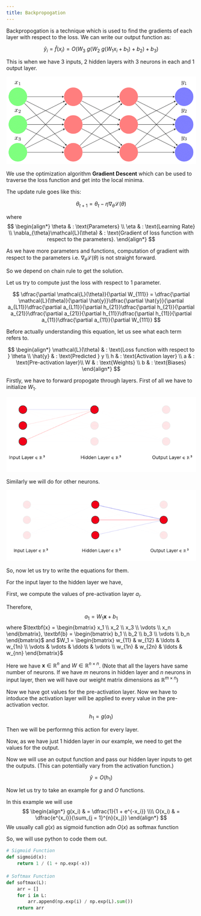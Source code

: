 ```yaml
---
title: Backpropogation
---
```


Backpropogation is a technique which is used to find the gradients of each layer with respect to the loss. We can write our output function as:

$$
\hat{y}_i = \hat{f}(x_i) = O(W_3 \ g(W_2 \ g(W_1 x_i + b_1) + b_2) + b_3)
$$

This is when we have 3 inputs, 2 hidden layers with 3 neurons in each and 1 output layer.

![Example Feed Forward Neural Network](/images/Neuron-1.png)

We use the optimization algorithm **Gradient Descent** which can be used to traverse the loss function and get into the local minima.

The update rule goes like this:

$$
\theta_{t+1} = \theta_{t} - \eta \nabla_{\theta}\mathcal{L}(\theta)
$$

where
$$
\begin{align*}
\theta  &  :     \text{Parameters} \\
\eta & :  \text{Learning Rate} \\
\nabla_{\theta}\mathcal{L}(\theta) & : \text{Gradient of loss function with respect to the parameters}.
\end{align*}
$$

As we have more parameters and functions, computation of gradient with respect to the parameters i.e. $\nabla_{\theta}\mathcal{L}(\theta)$ is not straight forward.

So we depend on chain rule to get the solution.

Let us try to compute just the loss with respect to $1$ parameter.

$$
\dfrac{\partial \mathcal{L}(\theta)}{\partial W_{111}} = \dfrac{\partial \mathcal{L}(\theta)}{\partial \hat{y}}\dfrac{\partial \hat{y}}{\partial a_{L11}}\dfrac{\partial a_{L11}}{\partial h_{21}}\dfrac{\partial h_{21}}{\partial a_{21}}\dfrac{\partial a_{21}}{\partial h_{11}}\dfrac{\partial h_{11}}{\partial a_{11}}\dfrac{\partial a_{11}}{\partial W_{111}}
$$

Before actually understanding this equation, let us see what each term refers to.

$$
\begin{align*}
\mathcal{L}(\theta) & : \text{Loss function with respect to } \theta \\
\hat{y} & : \text{Predicted } y \\
h & : \text{Activation layer} \\
a & : \text{Pre-activation layer}\\
W & : \text{Weights} \\
b & : \text{Biases}
\end{align*}
$$

Firstly, we have to forward propogate through layers. First of all we have to initialize $W_1$. 

![Input Layer to First Hidden Layer](/images/Weights1.png)

Similarly we will do for other neurons.

![First Layer to Output Layer](/images/Weights2.png)

So, now let us try to write the equations for them.

For the input layer to the hidden layer we have,

First, we compute the values of pre-activation layer $a_i$. 

Therefore, 
$$
a_1 = W_1  \textbf{x} + b_1
$$
where $\textbf{x} = \begin{bmatrix} x_1 \\ x_2 \\ x_3 \\ \vdots \\ x_n \end{bmatrix}, \textbf{b} = \begin{bmatrix} b_1 \\ b_2 \\ b_3 \\ \vdots \\ b_n \end{bmatrix}$ and $W_1 = \begin{bmatrix} w_{11} & w_{12} & \ldots & w_{1n} \\ \vdots & \vdots & \ddots & \vdots \\ w_{1n} & w_{2n} & \ldots & w_{nn}  \end{bmatrix}$

Here we have $\textbf{x} \in \mathbb{R}^n$ and $W \in \mathbb{R}^{n \times n}$. (Note that all the layers have same number of neurons. If we have $m$ neurons in hidden layer and $n$ neurons in input layer, then we will have our weight matrix dimensions as $\mathbb{R}^{m \times n}$)

Now we have got values for the pre-activation layer. Now we have to intoduce the activation layer will be applied to every value in the pre-activation vector.

$$
h_1 = g(a_1)
$$

Then we will be performng this action for every layer.

Now, as we have just 1 hidden layer in our example, we need to get the values for the output. 

Now we will use an output function and pass our hidden layer inputs to get the outputs. (This can potentially vary from the activation function.)

$$
\hat{y} = O(h_1)
$$

Now let us try to take an example for $g$ and $O$ functions.

In this example we will use
$$
\begin{align*}
g(x_i) & = \dfrac{1}{1 + e^{-x_i}} \\\\
O(x_i) & = \dfrac{e^{x_i}}{\sum_{j = 1}^{n}{x_j}}
\end{align*}
$$
We usually call $g(x)$ as sigmoid function adn $O(x)$ as softmax function

So, we will use python to code them out.

```python
# Sigmoid Function
def sigmoid(x):
    return 1 / (1 + np.exp(-x))

# Softmax Function
def softmax(L):
    arr = []
    for i in L:
        arr.append(np.exp(i) / np.exp(L).sum())
    return arr
```


